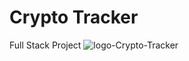 # Crypto Tracker
 Full Stack Project 
![logo-Crypto-Tracker](https://github.com/Ilan1992/Crypto-Tracker/assets/144780128/5421e30a-b356-45bb-9598-66c389131366)
